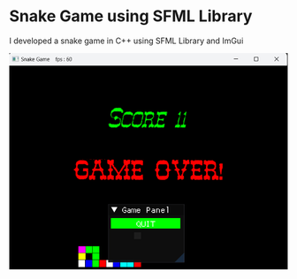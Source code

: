 # Snake Game using SFML Library
 I developed a snake game in C++ using SFML Library and ImGui
 
![image](https://github.com/mustafadinc/Snake-Game-using-SFML-Library/blob/main/snake2.png?raw=true)


